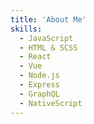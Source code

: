 ```yaml
---
title: 'About Me'
skills:
  - JavaScript
  - HTML & SCSS
  - React
  - Vue
  - Node.js
  - Express
  - GraphQL
  - NativeScript
---
```



